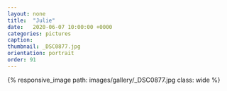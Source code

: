 ```yaml
---
layout: none
title:  "Julie"
date:   2020-06-07 10:00:00 +0000
categories: pictures
caption: 
thumbnail: _DSC0877.jpg
orientation: portrait
order: 91
---
```

{% responsive_image path: images/gallery/_DSC0877.jpg class: wide %}
